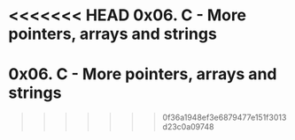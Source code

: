 <<<<<<< HEAD
0x06. C - More pointers, arrays and strings
=======
# 0x06. C - More pointers, arrays and strings
>>>>>>> 0f36a1948ef3e6879477e151f3013d23c0a09748
